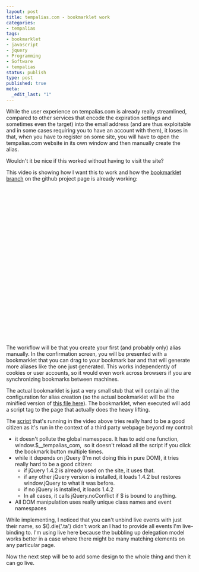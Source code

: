 ```yaml
---
layout: post
title: tempalias.com - bookmarklet work
categories:
- tempalias
tags:
- bookmarklet
- javascript
- jquery
- Programming
- Software
- tempalias
status: publish
type: post
published: true
meta:
  _edit_last: "1"
---
```

While the user experience on tempalias.com is already really streamlined, compared to other services that encode the expiration settings and sometimes even the target) into the email address (and are thus exploitable and in some cases requiring you to have an account with them), it loses in that, when you have to register on some site, you will have to open the tempalias.com website in its own window and then manually create the alias.

Wouldn't it be nice if this worked without having to visit the site?

This video is showing how I want this to work and how the <a href="http://github.com/pilif/tempalias/tree/bookmarklet">bookmarklet branch</a> on the github project page is already working:

<object classid="clsid:d27cdb6e-ae6d-11cf-96b8-444553540000" width="505" height="410" codebase="http://download.macromedia.com/pub/shockwave/cabs/flash/swflash.cab#version=6,0,40,0"><param name="allowfullscreen" value="true" /><param name="allowscriptaccess" value="always" /><param name="src" value="http://vimeo.com/moogaloop.swf?clip_id=11193192&amp;server=vimeo.com&amp;show_title=1&amp;show_byline=0&amp;show_portrait=0&amp;color=00ADEF&amp;fullscreen=1" /><embed type="application/x-shockwave-flash" width="505" height="410" src="http://vimeo.com/moogaloop.swf?clip_id=11193192&amp;server=vimeo.com&amp;show_title=1&amp;show_byline=0&amp;show_portrait=0&amp;color=00ADEF&amp;fullscreen=1" allowscriptaccess="always" allowfullscreen="true"></embed></object>

The workflow will be that you create your first (and probably only) alias manually. In the confirmation screen, you will be presented with a bookmarklet that you can drag to your bookmark bar and that will generate more aliases like the one just generated. This works independently of cookies or user accounts, so it would even work across browsers if you are synchronizing bookmarks between machines.

The actual bookmarklet is just a very small stub that will contain all the configuration for alias creation (so the actual bookmarklet will be the minified version of <a href="http://github.com/pilif/tempalias/blob/bookmarklet/util/bookmarklet_launcher_test.js">this file here</a>). The bookmarklet, when executed will add a script tag to the page that actually does the heavy lifting.

The <a href="http://github.com/pilif/tempalias/blob/bookmarklet/public/bookmarklet.js">script</a> that's running in the video above tries really hard to be a good citizen as it's run in the context of a third party webpage beyond my control:
<ul>
	<li>it doesn't pollute the global namespace. It has to add one function, window.$__tempalias_com,  so it doesn't reload all the script if you click the bookmark button multiple times.</li>
	<li>while it depends on jQuery (I'm not doing this in pure DOM), it tries really hard to be a good citizen:
<ul>
	<li>if jQuery 1.4.2 is already used on the site, it uses that.</li>
	<li>if any other jQuery version is installed, it loads 1.4.2 but restores window.jQuery to what it was before.</li>
	<li>if no jQuery is installed, it loads 1.4.2</li>
	<li>In all cases, it calls jQuery.noConflict if $ is bound to anything.</li>
</ul>
</li>
	<li>All DOM manipulation uses really unique class names and event namespaces</li>
</ul>
While implementing, I noticed that you can't unbind live events with just their name, so $().die('.ta') didn't work an I had to provide all events I'm live-binding to. I'm using live here because the bubbling up delegation model works better in a case where there might be many matching elements on any particular page.

Now the next step will be to add some design to the whole thing and then it can go live.
